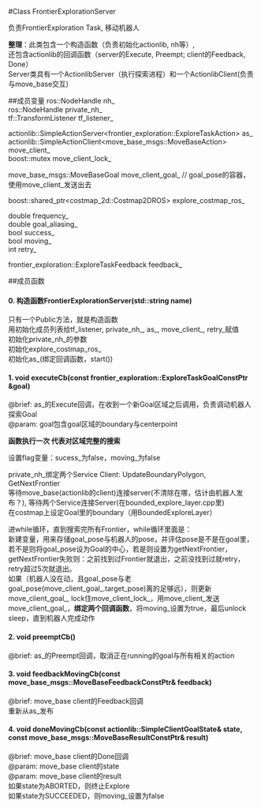 #Class FrontierExplorationServer

负责FrontierExploration Task, 移动机器人

**整理**：此类包含一个构造函数（负责初始化actionlib, nh等）,  
还包含actionlib的回调函数（server的Execute, Preempt; client的Feedback, Done）  
Server类具有一个ActionlibServer（执行探索进程）和一个ActionlibClient(负责与move_base交互)

##成员变量
ros::NodeHandle nh_  
ros::NodeHandle private_nh_  
tf::TransformListener tf_listener_  

actionlib::SimpleActionServer<frontier_exploration::ExploreTaskAction> as_  
actionlib::SimpleActionClient<move_base_msgs::MoveBaseAction> move_client_  
boost::mutex move_client_lock_  

move_base_msgs::MoveBaseGoal move_client_goal_ // goal_pose的容器，使用move_client_发送出去  

boost::shared_ptr<costmap_2d::Costmap2DROS> explore_costmap_ros_   

double frequency_  
double goal_aliasing_  
bool success_    
bool moving_  
int retry_  

frontier_exploration::ExploreTaskFeedback feedback_  

##成员函数
#### 0. 构造函数FrontierExplorationServer(std::string name)
只有一个Public方法，就是构造函数  
用初始化成员列表给tf_listener, private_nh_, as_, move_client_, retry_赋值  
初始化private_nh_的参数   
初始化explore_costmap_ros_  
初始化as_(绑定回调函数，start())

#### 1. void executeCb(const frontier_exploration::ExploreTaskGoalConstPtr &goal)
@brief: as_的Execute回调，在收到一个新Goal区域之后调用，负责调动机器人探索Goal  
@param: goal包含goal区域的boundary与centerpoint

**函数执行一次 代表对区域完整的搜索**

设置flag变量：sucess_为false，moving_为false

private_nh_绑定两个Service Client: UpdateBoundaryPolygon, GetNextFrontier  
等待move_base(actionlib的client)连接server(不清除在哪，估计由机器人发布？), 等待两个Service连接Server(在bounded_explore_layer.cpp里)  
在costmap上设定Goal里的boundary（用BoundedExploreLayer）  

进while循环，直到搜索完所有Frontier，while循环里面是：  
新建变量，用来存储goal_pose与机器人的pose，并评估pose是不是在goal里，若不是则将goal_pose设为Goal的中心，若是则设置为getNextFrontier，getNextFrontier失败则：之前找到过Frontier就退出，之前没找到过就retry，retry超过5次就退出。  
如果（机器人没在动，且goal_pose与老goal_pose(move_client_goal_.target_pose)离的足够远），则更新move_client_goal_, lock住move_client_lock_，用move_client_发送move_client_goal_，**绑定两个回调函数**，将moving_设置为true，最后unlock  
sleep，直到机器人完成动作




#### 2. void preemptCb()
@brief: as_的Preempt回调，取消正在running的goal与所有相关的action

#### 3. void feedbackMovingCb(const move_base_msgs::MoveBaseFeedbackConstPtr& feedback)
@brief: move_base client的Feedback回调    
重新从as_发布  

#### 4. void doneMovingCb(const actionlib::SimpleClientGoalState& state, const   move_base_msgs::MoveBaseResultConstPtr& result)  
@brief: move_base client的Done回调  
@param: move_base client的state  
@param: move_base client的result  
如果state为ABORTED，则终止Explore  
如果state为SUCCEEDED，则moving_设置为false  